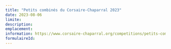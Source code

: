 ```yaml
---
title: "Petits combinés du Corsaire-Chaparral 2023"
date: 2023-08-06
limite: 
description:
emplacement: 
information: https://www.corsaire-chaparral.org/competitions/petits-combines-corsaire-chaparral/
formulaireId: 
---
```

